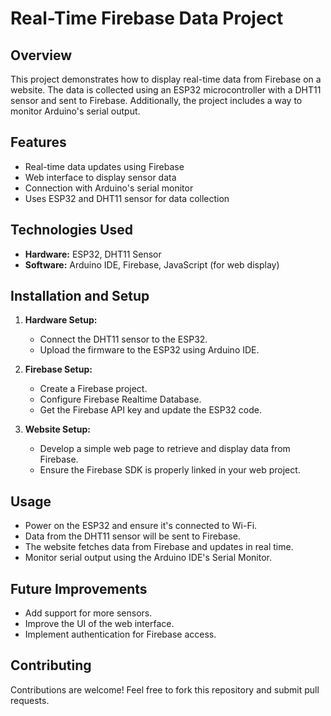 # Real-Time Firebase Data Project

## Overview
This project demonstrates how to display real-time data from Firebase on a website. The data is collected using an ESP32 microcontroller with a DHT11 sensor and sent to Firebase. Additionally, the project includes a way to monitor Arduino's serial output.

## Features
- Real-time data updates using Firebase
- Web interface to display sensor data
- Connection with Arduino's serial monitor
- Uses ESP32 and DHT11 sensor for data collection

## Technologies Used
- **Hardware:** ESP32, DHT11 Sensor
- **Software:** Arduino IDE, Firebase, JavaScript (for web display)

## Installation and Setup
1. **Hardware Setup:**
   - Connect the DHT11 sensor to the ESP32.
   - Upload the firmware to the ESP32 using Arduino IDE.

2. **Firebase Setup:**
   - Create a Firebase project.
   - Configure Firebase Realtime Database.
   - Get the Firebase API key and update the ESP32 code.

3. **Website Setup:**
   - Develop a simple web page to retrieve and display data from Firebase.
   - Ensure the Firebase SDK is properly linked in your web project.

## Usage
- Power on the ESP32 and ensure it's connected to Wi-Fi.
- Data from the DHT11 sensor will be sent to Firebase.
- The website fetches data from Firebase and updates in real time.
- Monitor serial output using the Arduino IDE's Serial Monitor.

## Future Improvements
- Add support for more sensors.
- Improve the UI of the web interface.
- Implement authentication for Firebase access.

## Contributing
Contributions are welcome! Feel free to fork this repository and submit pull requests.

